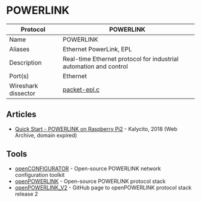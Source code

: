 # POWERLINK

| Protocol | POWERLINK |
|---|---|
| Name | POWERLINK |
| Aliases | Ethernet PowerLink, EPL |
| Description | Real-time Ethernet protocol for industrial automation and control |
| Port(s) | Ethernet |
| Wireshark dissector | [packet-epl.c](https://github.com/wireshark/wireshark/blob/master/epan/dissectors/packet-epl.c) |

## Articles
- [Quick Start - POWERLINK on Raspberry Pi2](https://web.archive.org/web/20230130182001/https://www.kalycito.com/quick-start-powerlink-on-raspberry-pi2/) - Kalycito, 2018 (Web Archive, domain expired)
## Tools
- [openCONFIGURATOR](https://sourceforge.net/projects/openconf/) - Open-source POWERLINK network configuration toolkit
- [openPOWERLINK](https://openpowerlink.sourceforge.net/web/) - Open-source POWERLINK protocol stack
- [openPOWERLINK_V2](https://github.com/OpenAutomationTechnologies/openPOWERLINK_V2) - GitHub page to openPOWERLINK protocol stack release 2
